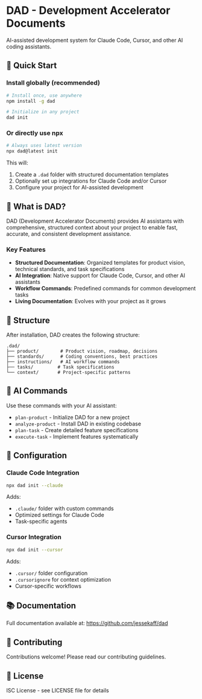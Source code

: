 # DAD - Development Accelerator Documents

AI-assisted development system for Claude Code, Cursor, and other AI coding assistants.

## 🚀 Quick Start

### Install globally (recommended)
```bash
# Install once, use anywhere
npm install -g dad

# Initialize in any project
dad init
```

### Or directly use npx
```bash
# Always uses latest version
npx dad@latest init
```

This will:
1. Create a `.dad` folder with structured documentation templates
2. Optionally set up integrations for Claude Code and/or Cursor
3. Configure your project for AI-assisted development

## 🎯 What is DAD?

DAD (Development Accelerator Documents) provides AI assistants with comprehensive, structured context about your project to enable fast, accurate, and consistent development assistance.

### Key Features

- **Structured Documentation**: Organized templates for product vision, technical standards, and task specifications
- **AI Integration**: Native support for Claude Code, Cursor, and other AI assistants
- **Workflow Commands**: Predefined commands for common development tasks
- **Living Documentation**: Evolves with your project as it grows

## 📁 Structure

After installation, DAD creates the following structure:

```
.dad/
├── product/        # Product vision, roadmap, decisions
├── standards/      # Coding conventions, best practices
├── instructions/   # AI workflow commands
├── tasks/         # Task specifications
└── context/       # Project-specific patterns
```

## 🤖 AI Commands

Use these commands with your AI assistant:

- `plan-product` - Initialize DAD for a new project
- `analyze-product` - Install DAD in existing codebase
- `plan-task` - Create detailed feature specifications
- `execute-task` - Implement features systematically

## 🔧 Configuration

### Claude Code Integration
```bash
npx dad init --claude
```

Adds:
- `.claude/` folder with custom commands
- Optimized settings for Claude Code
- Task-specific agents

### Cursor Integration
```bash
npx dad init --cursor
```

Adds:
- `.cursor/` folder configuration
- `.cursorignore` for context optimization
- Cursor-specific workflows

## 📚 Documentation

Full documentation available at: https://github.com/jessekaff/dad

## 🤝 Contributing

Contributions welcome! Please read our contributing guidelines.

## 📄 License

ISC License - see LICENSE file for details
